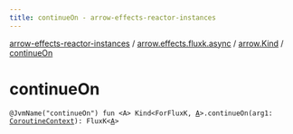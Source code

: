 ```yaml
---
title: continueOn - arrow-effects-reactor-instances
---
```


[arrow-effects-reactor-instances](../../index.html) / [arrow.effects.fluxk.async](../index.html) / [arrow.Kind](index.html) / [continueOn](./continue-on.html)

# continueOn

`@JvmName("continueOn") fun <A> Kind<ForFluxK, `[`A`](continue-on.html#A)`>.continueOn(arg1: `[`CoroutineContext`](https://kotlinlang.org/api/latest/jvm/stdlib/kotlin.coroutines/-coroutine-context/index.html)`): FluxK<`[`A`](continue-on.html#A)`>`